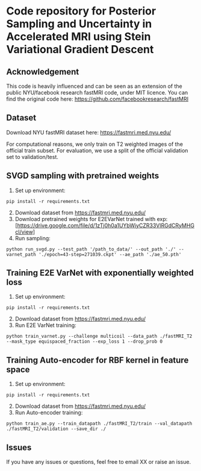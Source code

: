 # Code repository for Posterior Sampling and Uncertainty in Accelerated MRI using Stein Variational Gradient Descent
## Acknowledgement
This code is heavily influenced and can be seen as an extension of the public NYU/facebook research fastMRI code, under MIT licence. You can find the original code here: https://github.com/facebookresearch/fastMRI

## Dataset
Download NYU fastMRI dataset here: https://fastmri.med.nyu.edu/

For computational reasons, we only train on T2 weighted images of the official train subset. For evaluation, we use a split of the official validation set to validation/test.

## SVGD sampling with pretrained weights  
1. Set up environment:
```
pip install -r requirements.txt
```
2. Download dataset from https://fastmri.med.nyu.edu/
3. Download pretrained weights for E2EVarNet trained with exp: [https://drive.google.com/file/d/1zTj0h0a1UYbWiyCZR33VlRGdCRyMHGcl/view]
4. Run sampling:
```
python run_svgd.py --test_path '/path_to_data/' --out_path './' --varnet_path './epoch=43-step=271039.ckpt' --ae_path './ae_50.pth'
```

## Training E2E VarNet with exponentially weighted loss  
1. Set up environment:
```
pip install -r requirements.txt
```
2. Download dataset from https://fastmri.med.nyu.edu/
4. Run E2E VarNet training:
```
python train_varnet.py --challenge multicoil --data_path ./fastMRI_T2 --mask_type equispaced_fraction --exp_loss 1 --drop_prob 0
```

## Training Auto-encoder for RBF kernel in feature space
1. Set up environment:
```
pip install -r requirements.txt
```
2. Download dataset from https://fastmri.med.nyu.edu/
4. Run Auto-encoder training:
```
python train_ae.py --train_datapath ./fastMRI_T2/train --val_datapath ./fastMRI_T2/validation --save_dir ./
```

## Issues
If you have any issues or questions, feel free to email XX or raise an issue.
